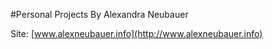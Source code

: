 #Personal Projects By Alexandra Neubauer

Site: [www.alexneubauer.info](http://www.alexneubauer.info)

